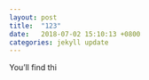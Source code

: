 ```yaml
---
layout: post
title:  "123"
date:   2018-07-02 15:10:13 +0800
categories: jekyll update
---
```

You’ll find thi

